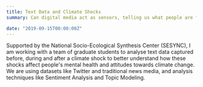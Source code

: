 ```yaml
---
title: Text Data and Climate Shocks
summary: Can digital media act as sensors, telling us what people are feeling before, during, and after a climate shock?

date: "2019-09-15T00:00:00Z"
---
```


Supported by the National Socio-Ecological Synthesis Center (SESYNC), I am working with a team of graduate students to analyse text data captured before, during and after a climate shock to better understand how these shocks affect people's mental health and attitudes towards climate change.  We are using datasets like Twitter and traditional news media, and analysis techniques like Sentiment Analysis and Topic Modeling.